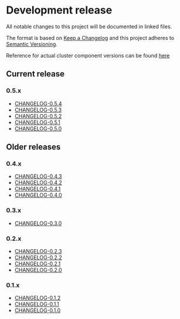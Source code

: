 # Development release

All notable changes to this project will be documented in linked files.

The format is based on [Keep a Changelog](http://keepachangelog.com/en/1.0.0/)
and this project adheres to [Semantic Versioning](http://semver.org/spec/v2.0.0.html).

Reference for actual cluster component versions can be found [here](docs/home/COMPONENTS.md)

## Current release

### 0.5.x

- [CHANGELOG-0.5.4](./CHANGELOG-0.5.md#051-2020-04-xx)
- [CHANGELOG-0.5.3](./CHANGELOG-0.5.md#051-2020-03-09)
- [CHANGELOG-0.5.2](./CHANGELOG-0.5.md#051-2020-02-17)
- [CHANGELOG-0.5.1](./CHANGELOG-0.5.md#051-2020-01-23)
- [CHANGELOG-0.5.0](./CHANGELOG-0.5.md#050-2020-01-17)

## Older releases

### 0.4.x

- [CHANGELOG-0.4.3](./CHANGELOG-0.4.md#043-2020-03-16)
- [CHANGELOG-0.4.2](./CHANGELOG-0.4.md#042-2019-11-20)
- [CHANGELOG-0.4.1](./CHANGELOG-0.4.md#041-2019-10-17)
- [CHANGELOG-0.4.0](./CHANGELOG-0.4.md#040-2019-10-11)

### 0.3.x

- [CHANGELOG-0.3.0](./CHANGELOG-0.3.md#030-2019-07-31)

### 0.2.x

- [CHANGELOG-0.2.3](./CHANGELOG-0.2.md#023-2019-05-20)
- [CHANGELOG-0.2.2](./CHANGELOG-0.2.md#022-2019-03-29)
- [CHANGELOG-0.2.1](./CHANGELOG-0.2.md#021-2019-03-07)
- [CHANGELOG-0.2.0](./CHANGELOG-0.2.md#020-2019-02-19)

### 0.1.x

- [CHANGELOG-0.1.2](./CHANGELOG-0.1.md#012-2018-12-05)
- [CHANGELOG-0.1.1](./CHANGELOG-0.1.md#011-2018-11-21)
- [CHANGELOG-0.1.0](./CHANGELOG-0.1.md#010-2018-10-19)
